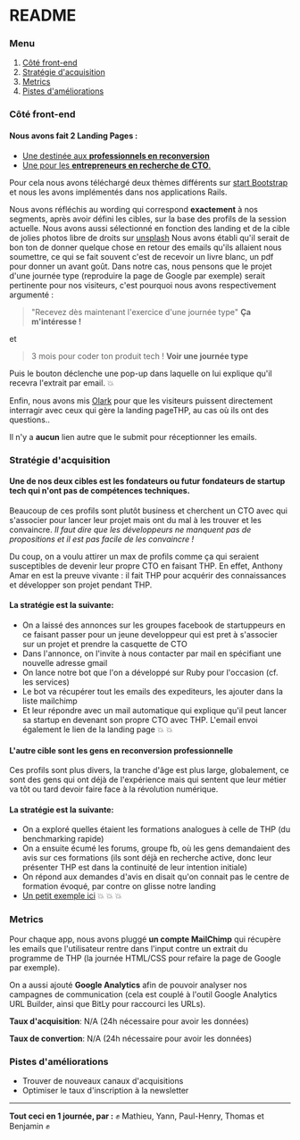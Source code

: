 # README

### Menu

 1. [Côté front-end](https://github.com/BenCmjn/landing-entrepreneur/blob/master/README.md#côté-front-end)
 2. [Stratégie d'acquisition](https://github.com/BenCmjn/landing-entrepreneur/blob/master/README.md#stratégie-dacquisition)
 2. [Metrics](https://github.com/BenCmjn/landing-entrepreneur/blob/master/README.md#metrics)
 4. [Pistes d'améliorations](https://github.com/BenCmjn/landing-entrepreneur/blob/master/README.md#pistes-daméliorations)

### Côté front-end

#### Nous avons fait 2 Landing Pages :
+ [Une destinée aux **professionnels en reconversion**](https://landing-thehackingproject.herokuapp.com/)
+ [Une pour les **entrepreneurs en recherche de CTO**.](https://thp-landing-entrepreneur.herokuapp.com/)

Pour cela nous avons téléchargé deux thèmes différents sur [start Bootstrap](https://startbootstrap.com/) et nous les avons implémentés dans nos applications Rails.

Nous avons réfléchis au wording qui correspond **exactement** à nos segments, après avoir défini les cibles, sur la base des profils de la session actuelle.
Nous avons aussi sélectionné en fonction des landing et de la cible de jolies photos libre de droits sur [unsplash](https://unsplash.com)
Nous avons établi qu'il serait de bon ton de donner quelque chose en retour des emails qu'ils allaient nous soumettre, ce qui se fait souvent c'est de recevoir un livre blanc, un pdf pour donner un avant goût. Dans notre cas, nous pensons que le projet d'une journée type (reproduire la page de Google par exemple) serait pertinente pour nos visiteurs, c'est pourquoi nous avons respectivement argumenté :
>"Recevez dès maintenant l'exercice d'une journée type"
> **Ça m'intéresse !**

et
>3 mois pour coder ton produit tech !
>**Voir une journée type**

Puis le bouton déclenche une pop-up dans laquelle on lui explique qu'il recevra l'extrait par email. :boom:

Enfin, nous avons mis [Olark](https://www.olark.com) pour que les visiteurs puissent directement interragir avec ceux qui gère la landing pageTHP, au cas où ils ont des questions..

Il n'y a **aucun** lien autre que le submit pour réceptionner les emails.


### Stratégie d'acquisition
#### Une de nos deux cibles est les fondateurs ou futur fondateurs de startup tech qui n'ont pas de compétences techniques.
Beaucoup de ces profils sont plutôt business et cherchent un CTO avec qui s'associer pour lancer leur projet mais ont du mal à les trouver et les convaincre.
_Il faut dire que les développeurs ne manquent pas de propositions et il est pas facile de les convaincre !_

Du coup, on a voulu attirer un max de profils comme ça qui seraient susceptibles de devenir leur propre CTO en faisant THP.
En effet, Anthony Amar en est la preuve vivante : il fait THP pour acquérir des connaissances et développer son projet pendant THP.
#### La stratégie est la suivante:
* On a laissé des annonces sur les groupes facebook de startuppeurs en ce faisant passer pour un jeune developpeur qui est pret à s'associer sur un projet et prendre la casquette de CTO
* Dans l'annonce, on l'invite à nous contacter par mail en spécifiant une nouvelle adresse gmail
* On lance notre bot que l'on a développé sur Ruby pour l'occasion (cf. les services)
* Le bot va récupérer tout les emails des expediteurs, les ajouter dans la liste mailchimp
* Et leur répondre avec un mail automatique qui explique qu'il peut lancer sa startup en devenant son propre CTO avec THP. L'email envoi également le lien de la landing page :boom: :boom:

#### L'autre cible sont les gens en reconversion professionnelle
Ces profils sont plus divers, la tranche d'âge est plus large, globalement, ce sont des gens qui ont déjà de l'expérience mais qui sentent que leur métier va tôt ou tard devoir faire face à la révolution numérique.
#### La stratégie est la suivante:
+ On a exploré quelles étaient les formations analogues à celle de THP (du benchmarking rapide)
+ On a ensuite écumé les forums, groupe fb, où les gens demandaient des avis sur ces formations (ils sont déjà en recherche active, donc leur présenter THP est dans la continuité de leur intention initiale)
+ On répond aux demandes d'avis en disait qu'on connait pas le centre de formation évoqué, par contre on glisse notre landing
+ [Un petit exemple ici](http://forums.studyrama.com/index.php?showtopic=78823#entry307662) :boom: :boom: :boom:


### Metrics

Pour chaque app, nous avons pluggé **un compte MailChimp** qui récupère les emails que l'utilisateur rentre dans l'input contre un extrait du programme de THP (la journée HTML/CSS pour refaire la page de Google par exemple).

On a aussi ajouté **Google Analytics** afin de pouvoir analyser nos campagnes de communication (cela est couplé à l'outil Google Analytics URL Builder, ainsi que BitLy pour raccourci les URLs).



**Taux d'acquisition**: N/A (24h nécessaire pour avoir les données)

**Taux de convertion**: N/A (24h nécessaire pour avoir les données)


### Pistes d'améliorations

- Trouver de nouveaux canaux d'acquisitions
- Optimiser le taux d'inscription à la newsletter

----
**Tout ceci en 1 journée, par :**
:fist: Mathieu, Yann, Paul-Henry, Thomas et Benjamin :fist:
